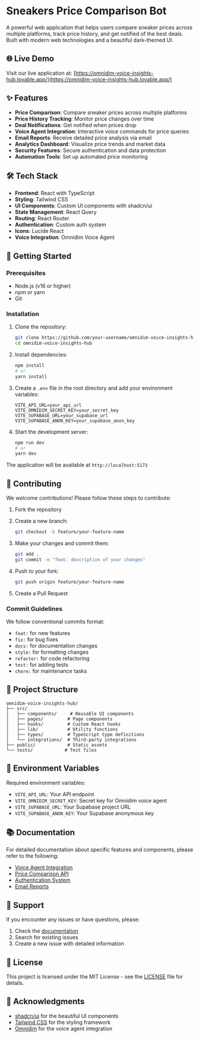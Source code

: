 # Sneakers Price Comparison Bot

A powerful web application that helps users compare sneaker prices across multiple platforms, track price history, and get notified of the best deals. Built with modern web technologies and a beautiful dark-themed UI.

## 🌐 Live Demo

Visit our live application at: [https://omnidim-voice-insights-hub.lovable.app/](https://omnidim-voice-insights-hub.lovable.app/)

## ✨ Features

- **Price Comparison**: Compare sneaker prices across multiple platforms
- **Price History Tracking**: Monitor price changes over time
- **Deal Notifications**: Get notified when prices drop
- **Voice Agent Integration**: Interactive voice commands for price queries
- **Email Reports**: Receive detailed price analysis via email
- **Analytics Dashboard**: Visualize price trends and market data
- **Security Features**: Secure authentication and data protection
- **Automation Tools**: Set up automated price monitoring

## 🛠️ Tech Stack

- **Frontend**: React with TypeScript
- **Styling**: Tailwind CSS
- **UI Components**: Custom UI components with shadcn/ui
- **State Management**: React Query
- **Routing**: React Router
- **Authentication**: Custom auth system
- **Icons**: Lucide React
- **Voice Integration**: Omnidim Voice Agent

## 🚀 Getting Started

### Prerequisites

- Node.js (v16 or higher)
- npm or yarn
- Git

### Installation

1. Clone the repository:
   ```bash
   git clone https://github.com/your-username/omnidim-voice-insights-hub.git
   cd omnidim-voice-insights-hub
   ```

2. Install dependencies:
   ```bash
   npm install
   # or
   yarn install
   ```

3. Create a `.env` file in the root directory and add your environment variables:
   ```env
   VITE_API_URL=your_api_url
   VITE_OMNIDIM_SECRET_KEY=your_secret_key
   VITE_SUPABASE_URL=your_supabase_url
   VITE_SUPABASE_ANON_KEY=your_supabase_anon_key
   ```

4. Start the development server:
   ```bash
   npm run dev
   # or
   yarn dev
   ```

The application will be available at `http://localhost:5173`

## 📝 Contributing

We welcome contributions! Please follow these steps to contribute:

1. Fork the repository
2. Create a new branch:
   ```bash
   git checkout -b feature/your-feature-name
   ```

3. Make your changes and commit them:
   ```bash
   git add .
   git commit -m "feat: description of your changes"
   ```

4. Push to your fork:
   ```bash
   git push origin feature/your-feature-name
   ```

5. Create a Pull Request

### Commit Guidelines

We follow conventional commits format:
- `feat:` for new features
- `fix:` for bug fixes
- `docs:` for documentation changes
- `style:` for formatting changes
- `refactor:` for code refactoring
- `test:` for adding tests
- `chore:` for maintenance tasks

## 🔧 Project Structure

```
omnidim-voice-insights-hub/
├── src/
│   ├── components/     # Reusable UI components
│   ├── pages/         # Page components
│   ├── hooks/         # Custom React hooks
│   ├── lib/           # Utility functions
│   ├── types/         # TypeScript type definitions
│   └── integrations/  # Third-party integrations
├── public/            # Static assets
└── tests/            # Test files
```

## 🔐 Environment Variables

Required environment variables:
- `VITE_API_URL`: Your API endpoint
- `VITE_OMNIDIM_SECRET_KEY`: Secret key for Omnidim voice agent
- `VITE_SUPABASE_URL`: Your Supabase project URL
- `VITE_SUPABASE_ANON_KEY`: Your Supabase anonymous key

## 📚 Documentation

For detailed documentation about specific features and components, please refer to the following:

- [Voice Agent Integration](./docs/voice-agent.md)
- [Price Comparison API](./docs/api.md)
- [Authentication System](./docs/auth.md)
- [Email Reports](./docs/email-reports.md)

## 🤝 Support

If you encounter any issues or have questions, please:

1. Check the [documentation](./docs)
2. Search for existing issues
3. Create a new issue with detailed information

## 📄 License

This project is licensed under the MIT License - see the [LICENSE](LICENSE) file for details.

## 🙏 Acknowledgments

- [shadcn/ui](https://ui.shadcn.com/) for the beautiful UI components
- [Tailwind CSS](https://tailwindcss.com/) for the styling framework
- [Omnidim](https://omnidim.io) for the voice agent integration
